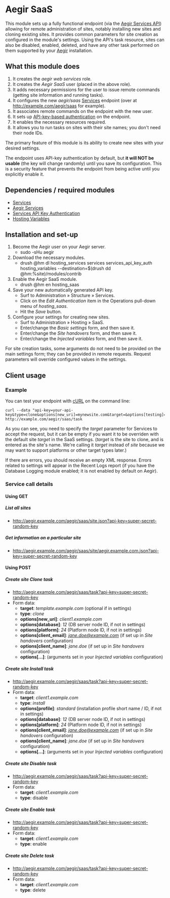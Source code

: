Aegir SaaS
==========

This module sets up a fully functional endpoint (via the [Aegir Services API](https://www.drupal.org/project/hosting_services)) allowing for remote administration of sites, notably installing new sites and cloning existing sites.  It provides common parameters for site creation as configured in the module's settings.  Using the API's task resource, sites can also be disabled, enabled, deleted, and have any other task performed on them supported by your [Aegir](https://www.drupal.org/project/hostmaster) installation.

## What this module does

1. It creates the *aegir web services* role.
2. It creates the *Aegir SaaS* user (placed in the above role).
3. It adds necessary permissions for the user to issue remote commands (getting site information and running tasks).
4. It configures the new *aegir/saas* [Services](https://www.drupal.org/project/services) endpoint (over at http://example.com/aegir/saas for example).
5. It associates remote commands on the endpoint with the new user.
6. It sets up [API-key-based authentication](https://www.drupal.org/project/services_api_key_auth) on the endpoint.
7. It enables the necessary resources required.
8. It allows you to run tasks on sites with their site names; you don't need their node IDs.

The primary feature of this module is its ability to create new sites with your desired settings.

The endpoint uses API-key authentication by default, but **it will NOT be usable** (the key will change randomly) until you save its configuration.  This is a security feature that prevents the endpoint from being active until you explicitly enable it.

## Dependencies / required modules

* [Services](https://www.drupal.org/project/services)
* [Aegir Services](https://www.drupal.org/project/hosting_services)
* [Services API Key Authentication](https://www.drupal.org/project/services_api_key_auth)
* [Hosting Variables](https://www.drupal.org/project/hosting_variables)

## Installation and set-up

1. Become the Aegir user on your Aegir server.
    * sudo -sHu aegir
2. Download the necessary modules.
    * drush @hm dl hosting_services services services_api_key_auth hosting_variables --destination=$(drush dd @hm:%site)/modules/contrib
3. Enable the Aegir SaaS module.
    * drush @hm en hosting_saas
4. Save your new automatically generated API key.
    * Surf to Administration » Structure » Services.
    * Click on the *Edit Authentication* item in the Operations pull-down menu of *hosting_saas*.
    * Hit the *Save* button.
5. Configure your settings for creating new sites.
    * Surf to Administration » Hosting » SaaS.
    * Enter/change the *Basic settings* form, and then save it.
    * Enter/change the *Site handovers* form, and then save it.
    * Enter/change the *Injected variables* form, and then save it.

For site creation tasks, some arguments do not need to be provided on the main settings form; they can be provided in remote requests.  Request parameters will override configured values in the settings.

## Client usage

### Example

You can test your endpoint with [cURL](https://en.wikipedia.org/wiki/CURL) on the command line:

    curl --data "api-key=your-api-key&type=clone&options[new_uri]=mynewsite.com&target=&options[testing]=test" http://example.com/aegir/saas/task

As you can see, you need to specify the *target* parameter for Services to accept the request, but it can be empty if you want it to be overriden with the default site *target* in the SaaS settings. (*target* is the site to clone, and is entered as the site's name. We're calling it *target* instead of *site* because we may want to support platforms or other target types later.)

If there are errors, you should receive an empty XML response. Errors related to settings will appear in the Recent Logs report (if you have the Database Logging module enabled; it is not enabled by default on Aegir).

### Service call details

#### Using GET

##### List all sites

* http://aegir.example.com/aegir/saas/site.json?api-key=super-secret-random-key

##### Get information on a particular site

* http://aegir.example.com/aegir/saas/site/aegir.example.com.json?api-key=super-secret-random-key

#### Using POST

##### Create site Clone task

* http://aegir.example.com/aegir/saas/task?api-key=super-secret-random-key
* Form data:
    * **target**: *template.example.com* (optional if in settings)
    * **type**: *clone*
    * **options[new_uri]**: *client1.example.com*
    * **options[database]**: *12* (DB server node ID, if not in settings)
    * **options[platform]**: *24* (Platform node ID, if not in settings)
    * **options[client_email]**: *jane.doe@example.com* (if set up in *Site handovers* configuration)
    * **options[client_name]**: *jane.doe* (if set up in *Site handovers* configuration)
    * **options[...]**: (arguments set in your *Injected variables* configuration)

##### Create site Install task

* http://aegir.example.com/aegir/saas/task?api-key=super-secret-random-key
* Form data:
    * **target**: *client1.example.com*
    * **type**: *install*
    * **options[profile]**: *standard* (installation profile short name / ID, if not in settings)
    * **options[database]**: *12* (DB server node ID, if not in settings)
    * **options[platform]**: *24* (Platform node ID, if not in settings)
    * **options[client_email]**: *jane.doe@example.com* (if set up in *Site handovers* configuration)
    * **options[client_name]**: *jane.doe* (if set up in *Site handovers* configuration)
    * **options[...]**: (arguments set in your *Injected variables* configuration)

##### Create site Disable task

* http://aegir.example.com/aegir/saas/task?api-key=super-secret-random-key
* Form data:
    * **target**: *client1.example.com*
    * **type**: disable

##### Create site Enable task

* http://aegir.example.com/aegir/saas/task?api-key=super-secret-random-key
* Form data:
    * **target**: *client1.example.com*
    * **type**: enable

##### Create site Delete task

* http://aegir.example.com/aegir/saas/task?api-key=super-secret-random-key
* Form data:
    * **target**: *client1.example.com*
    * **type**: delete
